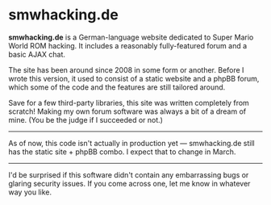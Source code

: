 # smwhacking.de
**smwhacking.de** is a German-language website dedicated to Super Mario World ROM hacking. It includes a reasonably fully-featured forum and a basic AJAX chat.

The site has been around since 2008 in some form or another. Before I wrote this version, it used to consist of a static website and a phpBB forum, which some of the code and the features are still tailored around.

Save for a few third-party libraries, this site was written completely from scratch! Making my own forum software was always a bit of a dream of mine. (You be the judge if I succeeded or not.)

---

As of now, this code isn't actually in production yet &mdash; smwhacking.de still has the static site + phpBB combo. I expect that to change in March.

---

I'd be surprised if this software didn't contain any embarrassing bugs or glaring security issues. If you come across one, let me know in whatever way you like.
